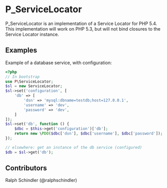 P_ServiceLocator
================

P_ServiceLocator is an implementation of a Service Locator for PHP 5.4.
This implementation will work on PHP 5.3, but will not bind closures
to the Service Locator instance.

Examples
--------

Example of a database service, with configuration:

```php
<?php
// In bootstrap
use P\ServiceLocator;
$sl = new ServiceLocator;
$sl->set('configuration', [
    'db' => [
        'dsn' => 'mysql:dbname=testdb;host=127.0.0.1',
        'username' => 'dev',
        'password' => 'dev',
    ]
]);
$sl->set('db', function () {
    $dbc = $this->get('configuration')['db'];
    return new \PDO($dbc['dsn'], $dbc['username'], $dbc['password']);
});

// elsewhere: get an instance of the db service (configured)
$db = $sl->get('db');

```


Contributors
------------

Ralph Schindler (@ralphschindler)